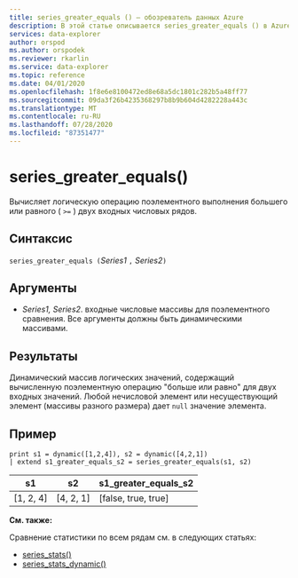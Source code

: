 ```yaml
---
title: series_greater_equals () — обозреватель данных Azure
description: В этой статье описывается series_greater_equals () в Azure обозреватель данных.
services: data-explorer
author: orspod
ms.author: orspodek
ms.reviewer: rkarlin
ms.service: data-explorer
ms.topic: reference
ms.date: 04/01/2020
ms.openlocfilehash: 1f8e6e8100472ed8e68a5dc1801c282b5a48ff77
ms.sourcegitcommit: 09da3f26b4235368297b8b9b604d4282228a443c
ms.translationtype: MT
ms.contentlocale: ru-RU
ms.lasthandoff: 07/28/2020
ms.locfileid: "87351477"
---
```

# <a name="series_greater_equals"></a>series_greater_equals()

Вычисляет логическую операцию поэлементного выполнения большего или равного ( `>=` ) двух входных числовых рядов.

## <a name="syntax"></a>Синтаксис

`series_greater_equals (`*Series1* `,` *Series2*`)`

## <a name="arguments"></a>Аргументы

* *Series1, Series2*. входные числовые массивы для поэлементного сравнения. Все аргументы должны быть динамическими массивами. 

## <a name="returns"></a>Результаты

Динамический массив логических значений, содержащий вычисленную поэлементную операцию "больше или равно" для двух входных значений. Любой нечисловой элемент или несуществующий элемент (массивы разного размера) дает `null` значение элемента.

## <a name="example"></a>Пример

<!-- csl: https://help.kusto.windows.net:443/Samples -->
```kusto
print s1 = dynamic([1,2,4]), s2 = dynamic([4,2,1])
| extend s1_greater_equals_s2 = series_greater_equals(s1, s2)
```

|s1|s2|s1_greater_equals_s2|
|---|---|---|
|[1, 2, 4]|[4, 2, 1]|[false, true, true]|

**См. также:**

Сравнение статистики по всем рядам см. в следующих статьях:
* [series_stats()](series-statsfunction.md)
* [series_stats_dynamic()](series-stats-dynamicfunction.md)
